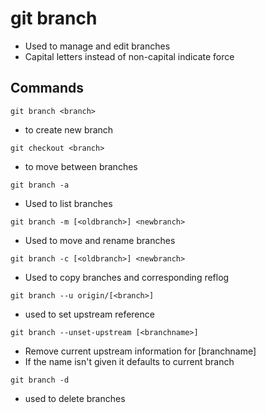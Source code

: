 # git branch
- Used to manage and edit branches
- Capital letters instead of non-capital indicate force

## Commands
```console
git branch <branch>
```
- to create new branch
```console
git checkout <branch>
```
- to move between branches
```console
git branch -a
```
- Used to list branches
```console
git branch -m [<oldbranch>] <newbranch>
```
- Used to move and rename branches
```console
git branch -c [<oldbranch>] <newbranch>
```
- Used to copy branches and corresponding reflog
```console
git branch --u origin/[<branch>]
```
- used to set upstream reference
```console
git branch --unset-upstream [<branchname>]
```
- Remove current upstream information for [branchname]
- If the name isn't given it defaults to current branch
```console
git branch -d
```
- used to delete branches
